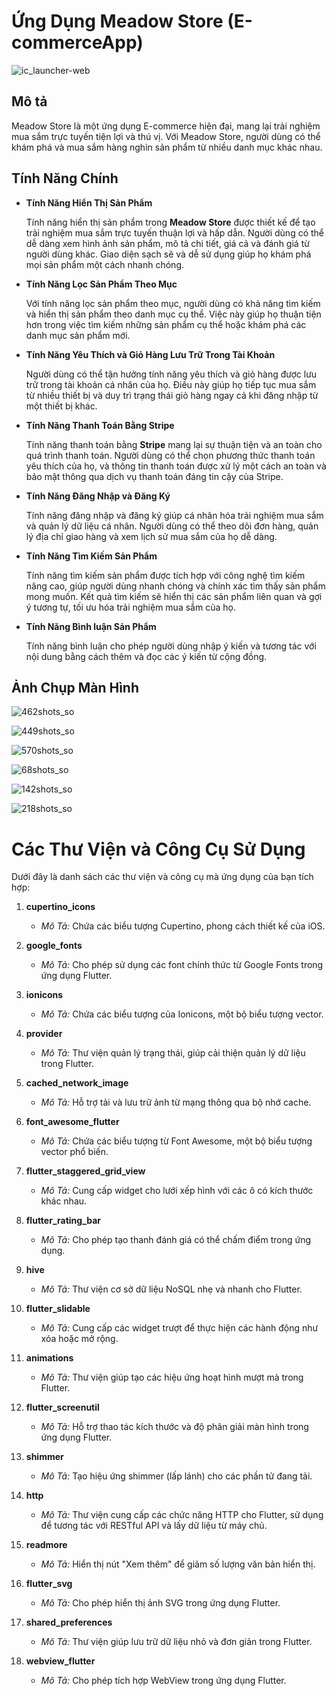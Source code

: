 # Ứng Dụng Meadow Store (E-commerceApp)

![ic_launcher-web](https://github.com/caonguyen21/E-commerceApp/assets/106511965/c1ac596c-c82e-49b7-bf26-b4425edc9d70)

## Mô tả

Meadow Store là một ứng dụng E-commerce hiện đại, mang lại trải nghiệm mua sắm trực tuyến tiện lợi và thú vị. Với Meadow Store, người dùng có thể khám phá và mua sắm hàng nghìn sản phẩm từ nhiều danh mục khác nhau.


## Tính Năng Chính

- **Tính Năng Hiển Thị Sản Phẩm**

  Tính năng hiển thị sản phẩm trong **Meadow Store** được thiết kế để tạo trải nghiệm mua sắm trực tuyến thuận lợi và hấp dẫn. Người dùng có thể dễ dàng xem hình ảnh sản phẩm, mô tả chi tiết, giá cả và đánh giá từ người dùng khác. Giao diện sạch sẽ và dễ sử dụng giúp họ khám phá mọi sản phẩm một cách nhanh chóng.

- **Tính Năng Lọc Sản Phẩm Theo Mục**

  Với tính năng lọc sản phẩm theo mục, người dùng có khả năng tìm kiếm và hiển thị sản phẩm theo danh mục cụ thể. Việc này giúp họ thuận tiện hơn trong việc tìm kiếm những sản phẩm cụ thể hoặc khám phá các danh mục sản phẩm mới.

- **Tính Năng Yêu Thích và Giỏ Hàng Lưu Trữ Trong Tài Khoản**

  Người dùng có thể tận hưởng tính năng yêu thích và giỏ hàng được lưu trữ trong tài khoản cá nhân của họ. Điều này giúp họ tiếp tục mua sắm từ nhiều thiết bị và duy trì trạng thái giỏ hàng ngay cả khi đăng nhập từ một thiết bị khác.

- **Tính Năng Thanh Toán Bằng Stripe**

  Tính năng thanh toán bằng **Stripe** mang lại sự thuận tiện và an toàn cho quá trình thanh toán. Người dùng có thể chọn phương thức thanh toán yêu thích của họ, và thông tin thanh toán được xử lý một cách an toàn và bảo mật thông qua dịch vụ thanh toán đáng tin cậy của Stripe.

- **Tính Năng Đăng Nhập và Đăng Ký**

  Tính năng đăng nhập và đăng ký giúp cá nhân hóa trải nghiệm mua sắm và quản lý dữ liệu cá nhân. Người dùng có thể theo dõi đơn hàng, quản lý địa chỉ giao hàng và xem lịch sử mua sắm của họ dễ dàng.

- **Tính Năng Tìm Kiếm Sản Phẩm**

  Tính năng tìm kiếm sản phẩm được tích hợp với công nghệ tìm kiếm nâng cao, giúp người dùng nhanh chóng và chính xác tìm thấy sản phẩm mong muốn. Kết quả tìm kiếm sẽ hiển thị các sản phẩm liên quan và gợi ý tương tự, tối ưu hóa trải nghiệm mua sắm của họ.

- **Tính Năng Bình luận Sản Phẩm**

  Tính năng bình luận cho phép người dùng nhập ý kiến và tương tác với nội dung bằng cách thêm và đọc các ý kiến từ cộng đồng.

## Ảnh Chụp Màn Hình

![462shots_so](https://github.com/caonguyen21/E-commerceApp/assets/106511965/1d283d33-c4f8-497f-aa3b-1bc848144fd7)

![449shots_so](https://github.com/caonguyen21/E-commerceApp/assets/106511965/9630e5a4-81e7-43bc-85d1-2c53c404ebd3)

![570shots_so](https://github.com/caonguyen21/E-commerceApp/assets/106511965/fba61869-3439-4f87-ad19-f188499e99cb)

![68shots_so](https://github.com/caonguyen21/E-commerceApp/assets/106511965/c2caa6c2-9a64-4814-9dbf-54a8ead4f893)

![142shots_so](https://github.com/caonguyen21/E-commerceApp/assets/106511965/1f1d568d-70f8-4fdb-b2fc-222fc5e18f24)

![218shots_so](https://github.com/caonguyen21/E-commerceApp/assets/106511965/cd5cfb1c-f00a-49d2-823d-1237699a7dfa)

# Các Thư Viện và Công Cụ Sử Dụng

Dưới đây là danh sách các thư viện và công cụ mà ứng dụng của bạn tích hợp:

1. **cupertino_icons**
   - *Mô Tả:* Chứa các biểu tượng Cupertino, phong cách thiết kế của iOS.

2. **google_fonts**
   - *Mô Tả:* Cho phép sử dụng các font chính thức từ Google Fonts trong ứng dụng Flutter.

3. **ionicons**
   - *Mô Tả:* Chứa các biểu tượng của Ionicons, một bộ biểu tượng vector.

4. **provider**
   - *Mô Tả:* Thư viện quản lý trạng thái, giúp cải thiện quản lý dữ liệu trong Flutter.

5. **cached_network_image**
   - *Mô Tả:* Hỗ trợ tải và lưu trữ ảnh từ mạng thông qua bộ nhớ cache.

6. **font_awesome_flutter**
   - *Mô Tả:* Chứa các biểu tượng từ Font Awesome, một bộ biểu tượng vector phổ biến.

7. **flutter_staggered_grid_view**
   - *Mô Tả:* Cung cấp widget cho lưới xếp hình với các ô có kích thước khác nhau.

8. **flutter_rating_bar**
   - *Mô Tả:* Cho phép tạo thanh đánh giá có thể chấm điểm trong ứng dụng.

9. **hive**
   - *Mô Tả:* Thư viện cơ sở dữ liệu NoSQL nhẹ và nhanh cho Flutter.

10. **flutter_slidable**
    - *Mô Tả:* Cung cấp các widget trượt để thực hiện các hành động như xóa hoặc mở rộng.

11. **animations**
    - *Mô Tả:* Thư viện giúp tạo các hiệu ứng hoạt hình mượt mà trong Flutter.

12. **flutter_screenutil**
    - *Mô Tả:* Hỗ trợ thao tác kích thước và độ phân giải màn hình trong ứng dụng Flutter.

13. **shimmer**
    - *Mô Tả:* Tạo hiệu ứng shimmer (lấp lánh) cho các phần tử đang tải.

14. **http**
    - *Mô Tả:* Thư viện cung cấp các chức năng HTTP cho Flutter, sử dụng để tương tác với RESTful API và lấy dữ liệu từ máy chủ.

15. **readmore**
    - *Mô Tả:* Hiển thị nút "Xem thêm" để giảm số lượng văn bản hiển thị.

16. **flutter_svg**
    - *Mô Tả:* Cho phép hiển thị ảnh SVG trong ứng dụng Flutter.

17. **shared_preferences**
    - *Mô Tả:* Thư viện giúp lưu trữ dữ liệu nhỏ và đơn giản trong Flutter.

18. **webview_flutter**
    - *Mô Tả:* Cho phép tích hợp WebView trong ứng dụng Flutter.
